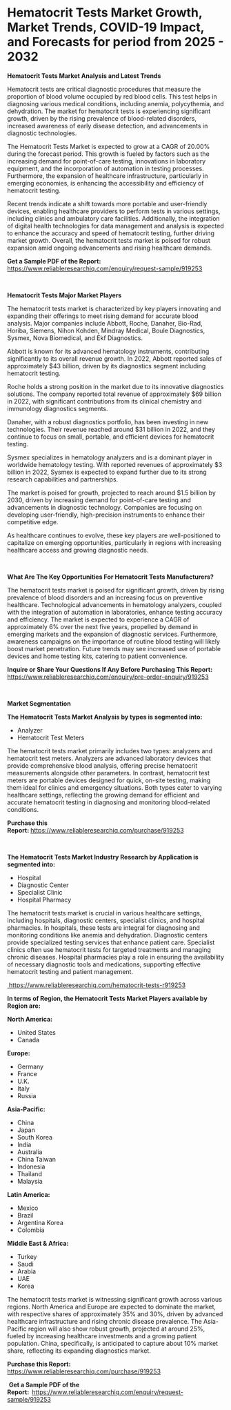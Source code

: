 <p><h1>Hematocrit Tests Market Growth, Market Trends, COVID-19 Impact, and Forecasts for period from 2025 - 2032</h1></p><p><strong>Hematocrit Tests Market Analysis and Latest Trends</strong></p>
<p><p>Hematocrit tests are critical diagnostic procedures that measure the proportion of blood volume occupied by red blood cells. This test helps in diagnosing various medical conditions, including anemia, polycythemia, and dehydration. The market for hematocrit tests is experiencing significant growth, driven by the rising prevalence of blood-related disorders, increased awareness of early disease detection, and advancements in diagnostic technologies.</p><p>The Hematocrit Tests Market is expected to grow at a CAGR of 20.00% during the forecast period. This growth is fueled by factors such as the increasing demand for point-of-care testing, innovations in laboratory equipment, and the incorporation of automation in testing processes. Furthermore, the expansion of healthcare infrastructure, particularly in emerging economies, is enhancing the accessibility and efficiency of hematocrit testing.</p><p>Recent trends indicate a shift towards more portable and user-friendly devices, enabling healthcare providers to perform tests in various settings, including clinics and ambulatory care facilities. Additionally, the integration of digital health technologies for data management and analysis is expected to enhance the accuracy and speed of hematocrit testing, further driving market growth. Overall, the hematocrit tests market is poised for robust expansion amid ongoing advancements and rising healthcare demands.</p></p>
<p><strong>Get a Sample PDF of the Report:&nbsp;</strong> <a href="https://www.reliableresearchiq.com/enquiry/request-sample/919253?utm_campaign=3166&utm_medium=2&utm_source=Github&utm_content=ia&utm_term=16042025&utm_id=hematocrit-tests">https://www.reliableresearchiq.com/enquiry/request-sample/919253</a></p>
<p>&nbsp;</p>
<p><strong>Hematocrit Tests Major Market Players</strong></p>
<p><p>The hematocrit tests market is characterized by key players innovating and expanding their offerings to meet rising demand for accurate blood analysis. Major companies include Abbott, Roche, Danaher, Bio-Rad, Horiba, Siemens, Nihon Kohden, Mindray Medical, Boule Diagnostics, Sysmex, Nova Biomedical, and Ekf Diagnostics.</p><p>Abbott is known for its advanced hematology instruments, contributing significantly to its overall revenue growth. In 2022, Abbott reported sales of approximately $43 billion, driven by its diagnostics segment including hematocrit testing.</p><p>Roche holds a strong position in the market due to its innovative diagnostics solutions. The company reported total revenue of approximately $69 billion in 2022, with significant contributions from its clinical chemistry and immunology diagnostics segments.</p><p>Danaher, with a robust diagnostics portfolio, has been investing in new technologies. Their revenue reached around $31 billion in 2022, and they continue to focus on small, portable, and efficient devices for hematocrit testing.</p><p>Sysmex specializes in hematology analyzers and is a dominant player in worldwide hematology testing. With reported revenues of approximately $3 billion in 2022, Sysmex is expected to expand further due to its strong research capabilities and partnerships.</p><p>The market is poised for growth, projected to reach around $1.5 billion by 2030, driven by increasing demand for point-of-care testing and advancements in diagnostic technology. Companies are focusing on developing user-friendly, high-precision instruments to enhance their competitive edge. </p><p>As healthcare continues to evolve, these key players are well-positioned to capitalize on emerging opportunities, particularly in regions with increasing healthcare access and growing diagnostic needs.</p></p>
<p>&nbsp;</p>
<p><strong>What Are The Key Opportunities For Hematocrit Tests Manufacturers?</strong></p>
<p><p>The hematocrit tests market is poised for significant growth, driven by rising prevalence of blood disorders and an increasing focus on preventive healthcare. Technological advancements in hematology analyzers, coupled with the integration of automation in laboratories, enhance testing accuracy and efficiency. The market is expected to experience a CAGR of approximately 6% over the next five years, propelled by demand in emerging markets and the expansion of diagnostic services. Furthermore, awareness campaigns on the importance of routine blood testing will likely boost market penetration. Future trends may see increased use of portable devices and home testing kits, catering to patient convenience.</p></p>
<p><strong>Inquire or Share Your Questions If Any Before Purchasing This Report:</strong> <a href="https://www.reliableresearchiq.com/enquiry/pre-order-enquiry/919253?utm_campaign=3166&utm_medium=2&utm_source=Github&utm_content=ia&utm_term=16042025&utm_id=hematocrit-tests">https://www.reliableresearchiq.com/enquiry/pre-order-enquiry/919253</a></p>
<p>&nbsp;</p>
<p><strong>Market Segmentation</strong></p>
<p><strong>The Hematocrit Tests Market Analysis by types is segmented into:</strong></p>
<p><ul><li>Analyzer</li><li>Hematocrit Test Meters</li></ul></p>
<p><p>The hematocrit tests market primarily includes two types: analyzers and hematocrit test meters. Analyzers are advanced laboratory devices that provide comprehensive blood analysis, offering precise hematocrit measurements alongside other parameters. In contrast, hematocrit test meters are portable devices designed for quick, on-site testing, making them ideal for clinics and emergency situations. Both types cater to varying healthcare settings, reflecting the growing demand for efficient and accurate hematocrit testing in diagnosing and monitoring blood-related conditions.</p></p>
<p><strong>Purchase this Report:&nbsp;</strong><a href="https://www.reliableresearchiq.com/purchase/919253?utm_campaign=3166&utm_medium=2&utm_source=Github&utm_content=ia&utm_term=16042025&utm_id=hematocrit-tests">https://www.reliableresearchiq.com/purchase/919253</a></p>
<p>&nbsp;</p>
<p><strong>The Hematocrit Tests Market Industry Research by Application is segmented into:</strong></p>
<p><ul><li>Hospital</li><li>Diagnostic Center</li><li>Specialist Clinic</li><li>Hospital Pharmacy</li></ul></p>
<p><p>The hematocrit tests market is crucial in various healthcare settings, including hospitals, diagnostic centers, specialist clinics, and hospital pharmacies. In hospitals, these tests are integral for diagnosing and monitoring conditions like anemia and dehydration. Diagnostic centers provide specialized testing services that enhance patient care. Specialist clinics often use hematocrit tests for targeted treatments and managing chronic diseases. Hospital pharmacies play a role in ensuring the availability of necessary diagnostic tools and medications, supporting effective hematocrit testing and patient management.</p></p>
<p><a href="https://www.reliableresearchiq.com/hematocrit-tests-r919253?utm_campaign=3166&utm_medium=2&utm_source=Github&utm_content=ia&utm_term=16042025&utm_id=hematocrit-tests">&nbsp;https://www.reliableresearchiq.com/hematocrit-tests-r919253</a></p>
<p><strong>In terms of Region, the Hematocrit Tests Market Players available by Region are:</strong></p>
<p>
    <p> <strong> North America: </strong>
        <ul>
            <li>United States</li>
            <li>Canada</li>
        </ul>
        </p> 
    <p> <strong> Europe: </strong>
        <ul>
            <li>Germany</li>
            <li>France</li>
            <li>U.K.</li>
            <li>Italy</li>
            <li>Russia</li>
        </ul>
        </p> 
    <p> <strong> Asia-Pacific: </strong>
        <ul>
            <li>China</li>
            <li>Japan</li>
            <li>South Korea</li>
            <li>India</li>
            <li>Australia</li>
            <li>China Taiwan</li>
            <li>Indonesia</li>
            <li>Thailand</li>
            <li>Malaysia</li>
        </ul>
        </p> 
    <p> <strong> Latin America: </strong>
        <ul>
            <li>Mexico</li>
            <li>Brazil</li>
            <li>Argentina Korea</li>
            <li>Colombia</li>
        </ul>
        </p> 
    <p> <strong> Middle East & Africa: </strong>
        <ul>
            <li>Turkey</li>
            <li>Saudi</li>
            <li>Arabia</li>
            <li>UAE</li>
            <li>Korea</li>
        </ul>
    </p>
    </p>
<p><p>The hematocrit tests market is witnessing significant growth across various regions. North America and Europe are expected to dominate the market, with respective shares of approximately 35% and 30%, driven by advanced healthcare infrastructure and rising chronic disease prevalence. The Asia-Pacific region will also show robust growth, projected at around 25%, fueled by increasing healthcare investments and a growing patient population. China, specifically, is anticipated to capture about 10% market share, reflecting its expanding diagnostics market.</p></p>
<p><strong>Purchase this Report: </strong><a href="https://www.reliableresearchiq.com/purchase/919253?utm_campaign=3166&utm_medium=2&utm_source=Github&utm_content=ia&utm_term=16042025&utm_id=hematocrit-tests">https://www.reliableresearchiq.com/purchase/919253</a></p>
<p>&nbsp;<strong>Get a Sample PDF of the Report:&nbsp;&nbsp;</strong><a href="https://www.reliableresearchiq.com/enquiry/request-sample/919253?utm_campaign=3166&utm_medium=2&utm_source=Github&utm_content=ia&utm_term=16042025&utm_id=hematocrit-tests">https://www.reliableresearchiq.com/enquiry/request-sample/919253</a></p>
<p><strong></strong></p>
<p><p></p><p></p><p></p></p>